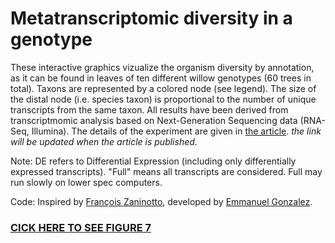 Metatranscriptomic diversity in a genotype
==========================================

These interactive graphics vizualize the organism diversity by annotation, as it can be found in leaves of ten different willow genotypes (60 trees in total). Taxons are represented by a colored node (see legend). The size of the distal node (i.e. species taxon) is proportional to the number of unique transcripts from the same taxon. All results have been derived from transcriptmomic analysis based on Next-Generation Sequencing data (RNA-Seq, Illumina). The details of the experiment are given in <a href="http://www.google.com">the article</a>. <i> the link will be updated when the article is published</i>.

Note: DE refers to Differential Expression (including only differentially expressed transcripts). "Full" means all transcripts are considered. Full may run slowly on lower spec computers.

Code:
Inspired by <a href="https://twitter.com/francoisz">François Zaninotto</a>, developed by <a href="http://www.transcriptomics.org">Emmanuel Gonzalez</a>.

<h3><a href="http://htmlpreview.github.io/?https://github.com/gonzalezem/DiversityTree_oct2015/blob/master/index.html">CICK HERE TO SEE FIGURE 7</a></h3>
